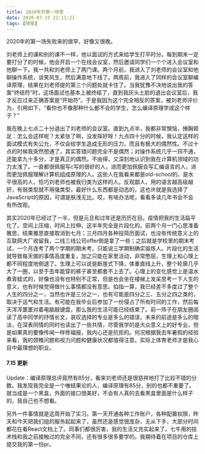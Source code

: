 ```yaml
---
title: 2020年的第一场雪
date: 2020-07-15 22:11:21
tags: [随笔]
---
```



2020年的第一场失败来的很早，好像又很晚。

<!--more-->

刘老师上的课和别的课不一样，他以面试的方式来给学生打平时分。每到期末一定要打分了的时候，他会开启一个在线会议室，然后邀请同学们一个个进入会议室和他聊一下。我一共和刘老师上了两门课。两个月前，我进入了刘老师的会议室和他聊操作系统，谈笑风生，然后满意地下线了。两周前，我进入了同样的会议室聊编译原理，结果在刘老师提的第三个问题处就卡住了。当我犹豫不决地说出我的答案“终结符”时，这场面试也基本上被终结了，直到我灰头土脸的退出会议室后，我才反应过来正确答案是“开始符”。于是我因为这个完全相反的答案，被刘老师评价为，引用如下，“看你也不像那种什么都不会的学生，怎么编译原理学成这个样子？”



我在晚上七点二十分退出了刘老师的会议室。直到九点半，我都非常懊恼，捶胸顿足：怎么会这样呢？太紧张了啊，没发挥好呀！九点四十分的时候，我认定这样的面试模式有失公允，不仅会给学生造成无形的压力，而且有极大的偶然性。不过十点的时候我突然想通了，其实答错问题完全不是偶然；对操作系统几乎一窍不通，还能拿九十多分，才是真正的偶然。不由得，又深刻地认识到我在计算机领域的功力太浅了。一直都很佩服写c写的很好的人，进而更加佩服会写汇编语言的人，进而更加佩服理解计算机组成原理的人。这些人在我看来都是old-school的，是水平很高的人，恰巧刘老师也被我归类为这样的人。反观鄙人，用的语言越高级越好，有弱类型就不用强类型，最好什么东西都是动态的，这也许就是我选择了JavaScript的原因，可谓是肤浅无比。哎，有啥办法呢，看看多读几年书会不会有所改观。



其实2020年已经过了一半，但是元旦和过年还是历历在目。疫情把我的生活扁平化了。空间上压缩，时间上拉伸，这半年完全是片段化的。前两个月一门心思准备雅思，结果雅思直接取消到七月；三月四月各种投简历面试，也没有传统意义上的互联网大厂收留我，二线三线公司offer倒是拿了一些；之后就是学校里的期末考试，一个月连考了两个学期的期末考，只能说三学期制确实锻炼人。片段化的生活就导致每天做的事情高度重复，加之只能在家里活动，非常憋屈，生理上和心理上都不同程度地倒退了。生理上可以说是断崖式下降，体重直线上升，整个轮廓几乎大了一圈，以至于去年能穿的裤子甚至都套不上去了。心理上的变化感觉上是温水煮青蛙式的，好像也没有也特别不正常，但是也会坐在楼梯上发呆思考一下人生的意义，也有时候觉得做什么事情都没有意思。掐指一算，我已经差不多度过了整个人生的四分之一，当然也许是三分之一，也有可能是四分之三、五分之四之类的，取决于运气和生活。有可能在我毕业后参加了一份侵占了所有时间的工作，然后每天浑浑噩噩对着电脑敲键盘，那么我的生活可能已经结束了。前一阵子在朋友圈阅读了高中同学的抒情长文，哀叹选择的专业是多么的错误，未来的前途是多么的暗淡，在深表同情的同时也读出了一些共情，尽管我学的是大众意义上的好专业，但是如果真的要像传闻一样修福报，我内心还是抗拒的。何况根据我去年暑假的经验来看，我的颈椎问题和视力问题和健康状况都值得注意。实际上体育老师才是我心目中最理想的职业。



#### 7.15 更新

Update：编译原理总评竟然有85分，看来刘老师还是很慈祥地打了比较不错的分数。我发现我完全是一个唯结果论的人，编译原理有85分，别的也都不重要了。就当成是一个黑盒，外面的接口很美好，不会有人真的去看黑盒里面是什么样子的，我自己也不想看。

另外一件事情就是这周开始了实习。第一天开通各种工作账户，各种配置权限，昨天和今天把我们组的服务起起来了，虽然还是感觉很庞杂，无从下手，大部分时间都花在看React文档上了。同事们都很厉害，我的生活又充实起来了。七牛用的技术栈和我之前接触过的完全不同，还有很多很多要学的。我期待着在项目的仓库上提交我的第一份pr。